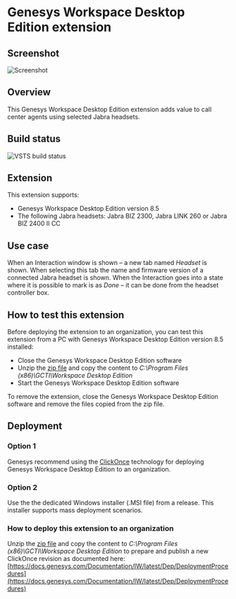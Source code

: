# Genesys Workspace Desktop Edition extension

## Screenshot
![Screenshot](https://github.com/gnaudio/jabra-end-interaction-extension-for-genesys-workspace-desktop-edition/blob/master/docs/screenshot01.png)

## Overview
This Genesys Workspace Desktop Edition extension adds value to call center agents using selected Jabra headsets. 

## Build status
![VSTS build status](https://gnaudio.visualstudio.com/_apis/public/build/definitions/45495ae2-8252-4d9e-a321-699be9abf508/100/badge)

## Extension
This extension supports:
-	Genesys Workspace Desktop Edition version 8.5
-	The following Jabra headsets: Jabra BIZ 2300, Jabra LINK 260 or Jabra BIZ 2400 II CC

## Use case
When an Interaction window is shown – a new tab named _Headset_ is shown. When selecting this tab the name and firmware version of a connected Jabra headset is shown. When the Interaction goes into a state where it is possible to mark is as _Done_ – it can be done from the headset controller box.

## How to test this extension
Before deploying the extension to an organization, you can test this extension from a PC with Genesys Workspace Desktop Edition version 8.5 installed:
- Close the Genesys Workspace Desktop Edition software
- Unzip the [zip file](https://github.com/gnaudio/jabra-end-interaction-extension-for-genesys-workspace-desktop-edition/releases) and copy the content to _C:\Program Files (x86)\GCTI\Workspace Desktop Edition_
- Start the Genesys Workspace Desktop Edition software

To remove the extension, close the Genesys Workspace Desktop Edition software and remove the files copied from the zip file.

## Deployment
### Option 1
Genesys recommend using the [ClickOnce](https://msdn.microsoft.com/en-us/library/142dbbz4(v=vs.90).aspx) technology for deploying Genesys Workspace Desktop Edition to an organization.
### Option 2
Use the the dedicated Windows installer (.MSI file) from a release. This installer supports mass deployment scenarios.

### How to deploy this extension to an organization
Unzip the [zip file](https://github.com/gnaudio/jabra-end-interaction-extension-for-genesys-workspace-desktop-edition/releases) and copy the content to _C:\Program Files (x86)\GCTI\Workspace Desktop Edition_ to prepare and publish a new ClickOnce revision as documented here:
[https://docs.genesys.com/Documentation/IW/latest/Dep/DeploymentProcedures](https://docs.genesys.com/Documentation/IW/latest/Dep/DeploymentProcedures)
